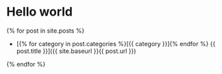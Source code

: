 # Hello world

{% for post in site.posts %}

- [{% for category in post.categories %}\[{{ category }}\]{% endfor %} {{ post.title }}]({{ site.baseurl }}{{ post.url }})

{% endfor %}
